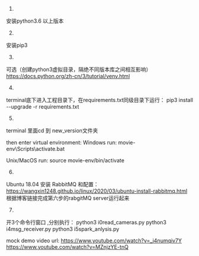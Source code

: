 1.
安装python3.6 以上版本

2. 
安装pip3 

3.
可选（创建python3虚拟目录，隔绝不同版本库之间相互影响）
https://docs.python.org/zh-cn/3/tutorial/venv.html

4.
terminal底下进入工程目录下，在requirements.txt同级目录下运行：
pip3 install --upgrade -r requirements.txt


5.
terminal 里面cd 到 new_version文件夹

then enter virtual environment:
Windows run:
movie-env\Scripts\activate.bat

Unix/MacOS run:
source movie-env/bin/activate

6.
Ubuntu 18.04 安装 RabbitMQ 和配置：
https://wangxin1248.github.io/linux/2020/03/ubuntu-install-rabbitmq.html
根据博客链接完成第六步的rabgitMQ server运行起来

7.
开3个命令行窗口 ,分别执行：
python3 i0read_cameras.py
python3 i4msg_receiver.py
python3 i5spark_anlysis.py



mock demo video url: 
https://www.youtube.com/watch?v=_i4numqiv7Y
https://www.youtube.com/watch?v=MZnjzYE-tnQ


